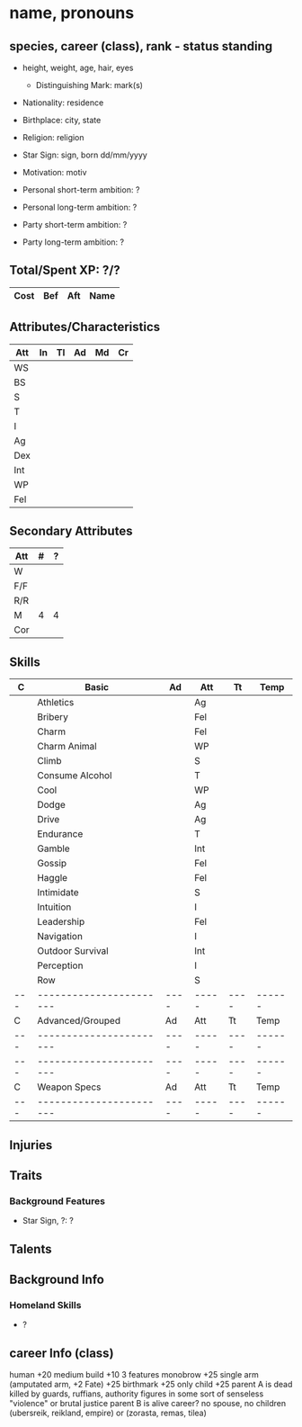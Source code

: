 # name, pronouns
## species, career (class), rank - status standing
- height, weight, age, hair, eyes
    - Distinguishing Mark: mark(s)
- Nationality: residence
- Birthplace: city, state
- Religion: religion
- Star Sign: sign, born dd/mm/yyyy
- Motivation: motiv

- Personal short-term ambition: ?
- Personal long-term ambition: ?
- Party short-term ambition: ?
- Party long-term ambition: ?

## Total/Spent XP: ?/?
| Cost | Bef | Aft | Name
|------|-----|-----|------


## Attributes/Characteristics
| Att | In | Tl | Ad | Md | Cr |
|-----|----|----|----|----|----|
| WS  |    |    |    |    |    |
| BS  |    |    |    |    |    |
| S   |    |    |    |    |    |
| T   |    |    |    |    |    |
| I   |    |    |    |    |    |
| Ag  |    |    |    |    |    |
| Dex |    |    |    |    |    |
| Int |    |    |    |    |    |
| WP  |    |    |    |    |    |
| Fel |    |    |    |    |    |

## Secondary Attributes
| Att | #  | ?  |
|-----|----|----|
| W   |    |   
| F/F |    |   
| R/R |    |   
| M   |  4 |  4
| Cor |    |   

## Skills
| C | Basic                 | Ad | Att | Tt | Temp
|---|-----------------------|----|-----|----|------
|   | Athletics             |    | Ag  |    |
|   | Bribery               |    | Fel |    |
|   | Charm                 |    | Fel |    |
|   | Charm Animal          |    | WP  |    |
|   | Climb                 |    | S   |    |
|   | Consume Alcohol       |    | T   |    |
|   | Cool                  |    | WP  |    |
|   | Dodge                 |    | Ag  |    |
|   | Drive                 |    | Ag  |    |
|   | Endurance             |    | T   |    |
|   | Gamble                |    | Int |    |
|   | Gossip                |    | Fel |    |
|   | Haggle                |    | Fel |    |
|   | Intimidate            |    | S   |    |
|   | Intuition             |    | I   |    |
|   | Leadership            |    | Fel |    |
|   | Navigation            |    | I   |    |
|   | Outdoor Survival      |    | Int |    |
|   | Perception            |    | I   |    |
|   | Row                   |    | S   |    |
|---|-----------------------|----|-----|----|------
| C | Advanced/Grouped      | Ad | Att | Tt | Temp
|---|-----------------------|----|-----|----|------
|---|-----------------------|----|-----|----|------
| C | Weapon Specs          | Ad | Att | Tt | Temp
|---|-----------------------|----|-----|----|------

## Injuries

## Traits
### Background Features
- Star Sign, ?: ?

## Talents

## Background Info
### Homeland Skills
- ?

## career Info (class)


human +20
medium build +10
3 features
    monobrow +25
    single arm (amputated arm, +2 Fate) +25
    birthmark +25
only child +25
    parent A is dead
        killed by guards, ruffians, authority figures in some sort of senseless "violence" or brutal justice
    parent B is alive
        career?
    no spouse, no children
(ubersreik, reikland, empire) or (zorasta, remas, tilea)